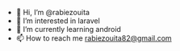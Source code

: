 - 👋 Hi, I’m @rabiezouita
- 👀 I’m interested in laravel 
- 🌱 I’m currently learning android
- 📫 How to reach me rabiezouita82@gmail.com

<!---
rabiezouita/rabiezouita is a ✨ special ✨ repository because its `README.md` (this file) appears on your GitHub profile.
You can click the Preview link to take a look at your changes.
--->
